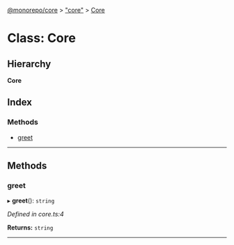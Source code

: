[@monorepo/core](../README.md) > ["core"](../modules/_core_.md) > [Core](../classes/_core_.core.md)

# Class: Core

## Hierarchy

**Core**

## Index

### Methods

* [greet](_core_.core.md#greet)

---

## Methods

<a id="greet"></a>

###  greet

▸ **greet**(): `string`

*Defined in core.ts:4*

**Returns:** `string`

___

